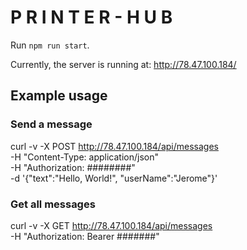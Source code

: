# P R I N T E R - H U B

Run `npm run start`.

Currently, the server is running at: http://78.47.100.184/

## Example usage

### Send a message
curl -v -X POST http://78.47.100.184/api/messages \
-H "Content-Type: application/json" \
-H "Authorization: ########" \
-d '{"text":"Hello, World!", "userName":"Jerome"}'

### Get all messages
curl -v -X GET http://78.47.100.184/api/messages \
     -H "Authorization: Bearer #######"

